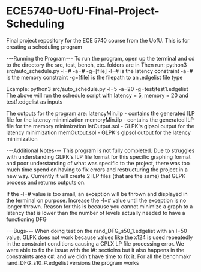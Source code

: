 # ECE5740-UofU-Final-Project-Scheduling
Final project repository for the ECE 5740 course from the UofU. This is for creating a scheduling program

---Running the Program---
To run the program, open up the terminal and cd to the directory the src, test, bench, etc. folders are in
Then run: python3 src/auto_schedule.py -l=# -a=# -g=[file]
-l=# is the latency constraint
-a=# is the memory constraint
-g=[file] is the filepath to an .edgelist file type

Example: python3 src/auto_schedule.py -l=5 -a=20 -g=test/test1.edgelist
The above will run the schedule script with latency = 5, memory = 20 and test1.edgelist as inputs

The outputs for the program are:
latencyMin.ilp - contains the generated ILP file for the latency minimization
memoryMin.ilp - contains the generated ILP file for the memory minimization
latOutput.sol - GLPK's glpsol output for the latency minimization
memOutput.sol - GLPK's glpsol output for the latency minimization

---Additional Notes---
This program is not fully completed. Due to struggles with understanding GLPK's ILP file format for this specific graphing format and poor understanding of what was specific to the project, there was too much time spend on having to fix errors and restructuring the project in a new way. Currently it will create 2 ILP files (that are the same) that GLPK process and returns outputs on.

If the -l=# value is too small, an exception will be thrown and displayed in the terminal on purpose. Increase the -l=# value until the exception is no longer thrown. Reason for this is because you cannot minimize a graph to a latency that is lower than the number of levels actually needed to have a functioning DFG

---Bugs---
When doing test on the rand_DFG_s50_1.edgelist with an l=50 value, GLPK does not work because values like the x124 is used repeatedly in the constraint conditions causing a CPLX LP file processing error. We were able to fix the issue with the i#: sectioins but it also happens in the constraints area c#: and we didn't have time to fix it. For all the benchmakr rand_DFG_s10_#.edgelist versions the program works
